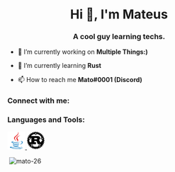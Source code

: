 <h1 align="center">Hi 👋, I'm Mateus</h1>
<h3 align="center">A cool guy learning techs.</h3>

- 🔭 I’m currently working on **Multiple Things:)**

- 🌱 I’m currently learning **Rust**

- 📫 How to reach me **Mato#0001 (Discord)**

<h3 align="left">Connect with me:</h3>
<p align="left">
</p>

<h3 align="left">Languages and Tools:</h3>
<p align="left"> <a href="https://www.java.com" target="_blank" rel="noreferrer"> <img src="https://raw.githubusercontent.com/devicons/devicon/master/icons/java/java-original.svg" alt="java" width="40" height="40"/> </a> <a href="https://www.rust-lang.org" target="_blank" rel="noreferrer"> <img src="https://raw.githubusercontent.com/devicons/devicon/master/icons/rust/rust-plain.svg" alt="rust" width="40" height="40"/> </a> </p>

<p>&nbsp;<img align="center" src="https://github-readme-stats.vercel.app/api?username=mato-26&show_icons=true&locale=en" alt="mato-26" /></p>
